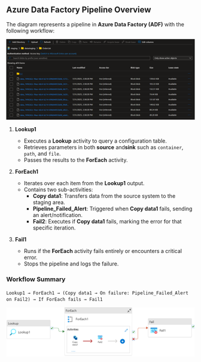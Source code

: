 ## Azure Data Factory Pipeline Overview

The diagram represents a pipeline in **Azure Data Factory (ADF)** with the following workflow:

![ADF Source to Staging](landing_zone/img_staging/data_staging.png)

1. **Lookup1**
   - Executes a **Lookup** activity to query a configuration table.
   - Retrieves parameters  in both **source** and**sink** such as `container`, `path`, and `file`.
   - Passes the results to the **ForEach** activity.

2. **ForEach1**
   - Iterates over each item from the **Lookup1** output.
   - Contains two sub-activities:
     - **Copy data1**: Transfers data from the source system to the staging area.
     - **Pipeline_Failed_Alert**: Triggered when **Copy data1** fails, sending an alert/notification.
     - **Fail2**: Executes if **Copy data1** fails, marking the error for that specific iteration.

3. **Fail1**
   - Runs if the **ForEach** activity fails entirely or encounters a critical error.
   - Stops the pipeline and logs the failure.

### Workflow Summary

`Lookup1 → ForEach1 → (Copy data1 → On failure: Pipeline_Failed_Alert on Fail2) → If ForEach fails → Fail1`

![Data in Staging (ADLS Gen 2)](landing_zone/img_staging/pl_source_2_staging.png)
